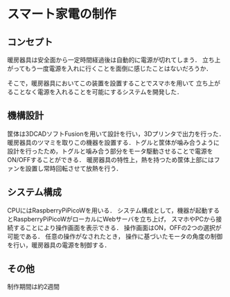 # スマート家電の制作

## コンセプト
暖房器具は安全面から一定時間経過後は自動的に電源が切れてしまう．
立ち上がってもう一度電源を入れに行くことを面倒に感じたことはないだろうか．

そこで，暖房器具においてこの装置を設置することでスマホを用いて
立ち上がることなく電源を入れることを可能にするシステムを開発した．

## 機構設計
筐体は3DCADソフトFusionを用いて設計を行い，3Dプリンタで出力を行った． 
暖房器具のツマミを取りこの機器を設置する．トグルと筐体が噛み合うように
設計を行ったため，トグルと噛み合う部分をモータ駆動させることで電源をON/OFFすることができる．
暖房器具の特性上，熱を持つため筐体上部にはファンを設置し常時回転させて放熱を行う．

## システム構成
CPUにはRaspberryPiPicoWを用いる．
システム構成として，機器が起動するとRaspberryPiPicoWがローカルにWebサーバを立ち上げ， 
スマホやPCから接続することにより操作画面を表示できる． 
操作画面はON，OFFの2つの選択が可能である． 任意の操作がなされたとき，
操作に基づいたモータの角度の制御を行い，暖房器具の電源を制御する．

## その他
制作期間は約2週間
